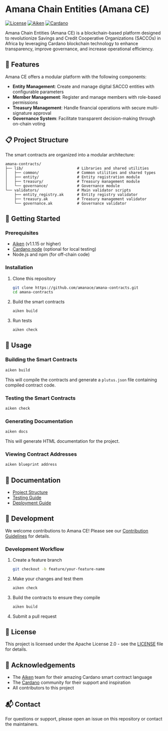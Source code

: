 # Amana Chain Entities (Amana CE)

[![License](https://img.shields.io/badge/License-Apache%202.0-blue.svg)](LICENSE)
[![Aiken](https://img.shields.io/badge/aiken-v1.1.15-blue)](https://aiken-lang.org)
[![Cardano](https://img.shields.io/badge/cardano-plutus%20v3-green)](https://cardano.org)

Amana Chain Entities (Amana CE) is a blockchain-based platform designed to revolutionize Savings and Credit Cooperative Organizations (SACCOs) in Africa by leveraging Cardano blockchain technology to enhance transparency, improve governance, and increase operational efficiency.

## 🌟 Features

Amana CE offers a modular platform with the following components:

- **Entity Management**: Create and manage digital SACCO entities with configurable parameters
- **Member Management**: Register and manage members with role-based permissions
- **Treasury Management**: Handle financial operations with secure multi-signature approval
- **Governance System**: Facilitate transparent decision-making through on-chain voting

## 📋 Project Structure

The smart contracts are organized into a modular architecture:

```
amana-contracts/
├── lib/                        # Libraries and shared utilities
│   ├── common/                 # Common utilities and shared types
│   ├── entity/                 # Entity registration module
│   ├── treasury/               # Treasury management module
│   └── governance/             # Governance module
└── validators/                 # Main validator scripts
    ├── entity_registry.ak      # Entity registry validator
    ├── treasury.ak             # Treasury management validator
    └── governance.ak           # Governance validator
```

## 🚀 Getting Started

### Prerequisites

- [Aiken](https://aiken-lang.org/installation-guide) (v1.1.15 or higher)
- [Cardano node](https://docs.cardano.org/getting-started/installing-the-cardano-node/) (optional for local testing)
- Node.js and npm (for off-chain code)

### Installation

1. Clone this repository
   ```bash
   git clone https://github.com/amanace/amana-contracts.git
   cd amana-contracts
   ```

2. Build the smart contracts
   ```bash
   aiken build
   ```

3. Run tests
   ```bash
   aiken check
   ```

## 📝 Usage

### Building the Smart Contracts

```bash
aiken build
```

This will compile the contracts and generate a `plutus.json` file containing compiled contract code.

### Testing the Smart Contracts

```bash
aiken check
```

### Generating Documentation

```bash
aiken docs
```

This will generate HTML documentation for the project.

### Viewing Contract Addresses

```bash
aiken blueprint address
```

## 📘 Documentation

- [Project Structure](docs/project-structure.md)
- [Testing Guide](docs/testing-guide.md)
- [Deployment Guide](docs/deployment-guide.md)

## 🔧 Development

We welcome contributions to Amana CE! Please see our [Contribution Guidelines](CONTRIBUTING.md) for details.

### Development Workflow

1. Create a feature branch
   ```bash
   git checkout -b feature/your-feature-name
   ```

2. Make your changes and test them
   ```bash
   aiken check
   ```

3. Build the contracts to ensure they compile
   ```bash
   aiken build
   ```

4. Submit a pull request

## 📄 License

This project is licensed under the Apache License 2.0 - see the [LICENSE](LICENSE) file for details.

## 🙏 Acknowledgements

- The [Aiken](https://aiken-lang.org) team for their amazing Cardano smart contract language
- The [Cardano](https://cardano.org) community for their support and inspiration
- All contributors to this project

## 📬 Contact

For questions or support, please open an issue on this repository or contact the maintainers.
